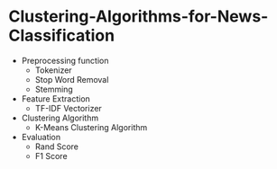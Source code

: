 # Clustering-Algorithms-for-News-Classification

   - Preprocessing function
     - Tokenizer
     - Stop Word Removal
     - Stemming
   - Feature Extraction
     - TF-IDF Vectorizer
   - Clustering Algorithm 
     - K-Means Clustering Algorithm 
   - Evaluation 
     - Rand Score
     - F1 Score      
